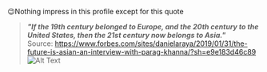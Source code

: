 :wink:Nothing impress in this profile except for this quote
>_**"If the 19th century belonged to Europe, and the 20th century to the United States, then the 21st century now belongs to Asia."**_  
>Source: https://www.forbes.com/sites/danielaraya/2019/01/31/the-future-is-asian-an-interview-with-parag-khanna/?sh=e9e183d46c89
![Alt Text](https://media.giphy.com/media/vFKqnCdLPNOKc/giphy.gif)
